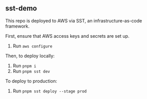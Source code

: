 ## sst-demo

This repo is deployed to AWS via SST, an infrastructure-as-code framework.

First, ensure that AWS access keys and secrets are set up.

1. Run `aws configure`

Then, to deploy locally:

1. Run `pnpm i`
2. Run `pnpm sst dev`

To deploy to production:

1. Run `pnpm sst deploy --stage prod`
